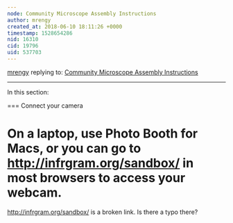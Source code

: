 ```yaml
---
node: Community Microscope Assembly Instructions
author: mrengy
created_at: 2018-06-10 18:11:26 +0000
timestamp: 1528654286
nid: 16310
cid: 19796
uid: 537703
---
```




[mrengy](../profile/mrengy) replying to: [Community Microscope Assembly Instructions](../notes/bronwen/05-07-2018/community-microscope-assembly-instructions)

----
In this section:

===
Connect your camera

On a laptop, use Photo Booth for Macs, or you can go to http://infrgram.org/sandbox/ in most browsers to access your webcam.
===

http://infrgram.org/sandbox/ is a broken link. Is there a typo there?